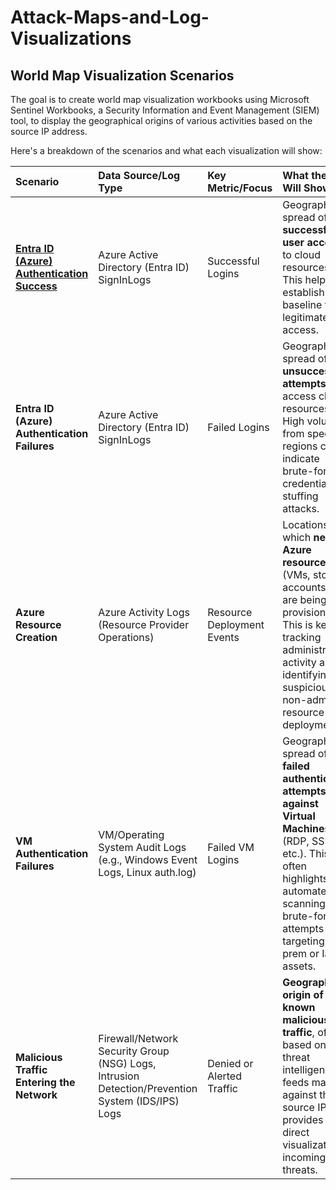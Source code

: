 # Attack-Maps-and-Log-Visualizations
## **World Map Visualization Scenarios**  
The goal is to create world map visualization workbooks using Microsoft Sentinel Workbooks, a Security Information and Event Management (SIEM) tool, 
to display the geographical origins of various activities based on the source IP address.

Here's a breakdown of the scenarios and what each visualization will show:

| Scenario | Data Source/Log Type | Key Metric/Focus | What the Map Will Show |
| :---- | :---- | :---- | :---- |
| **[Entra ID (Azure) Authentication Success](https://github.com/jacobvasquez92/Attack-Maps-and-Log-Visualizations/blob/main/Entrada%20ID%20(Azure)%20Authentication%20Success.md)** | Azure Active Directory (Entra ID) SignInLogs | Successful Logins | Geographical spread of **successful user access** to cloud resources. This helps establish a baseline for legitimate access. |
| **Entra ID (Azure) Authentication Failures** | Azure Active Directory (Entra ID) SignInLogs | Failed Logins | Geographical spread of **unsuccessful attempts** to access cloud resources. High volume from specific regions can indicate brute-force or credential-stuffing attacks. |
| **Azure Resource Creation** | Azure Activity Logs (Resource Provider Operations) | Resource Deployment Events | Locations from which **new Azure resources** (VMs, storage accounts, etc.) are being provisioned. This is key for tracking administrative activity and identifying suspicious, non-admin resource deployments. |
| **VM Authentication Failures** | VM/Operating System Audit Logs (e.g., Windows Event Logs, Linux auth.log) | Failed VM Logins | Geographical spread of **failed authentication attempts against Virtual Machines** (RDP, SSH, etc.). This often highlights automated scanning and brute-force attempts targeting on-prem or IaaS assets. |
| **Malicious Traffic Entering the Network** | Firewall/Network Security Group (NSG) Logs, Intrusion Detection/Prevention System (IDS/IPS) Logs | Denied or Alerted Traffic | **Geographical origin of known malicious traffic**, often based on threat intelligence feeds matched against the source IP. This provides a direct visualization of incoming threats. |

